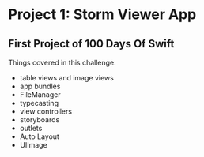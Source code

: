 # Project 1: Storm Viewer App
## First Project of 100 Days Of Swift

Things covered in this challenge:

- table views and image views
- app bundles
- FileManager
- typecasting
- view controllers
- storyboards
- outlets
- Auto Layout
- UIImage


